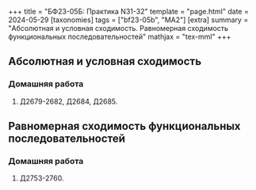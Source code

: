+++
title = "БФ23-05Б: Практика N31-32"
template = "page.html"
date = 2024-05-29
[taxonomies]
tags = ["bf23-05b", "MA2"]
[extra]
summary = "Абсолютная и условная сходимость. Равномерная сходимость функциональных последовательностей"
mathjax = "tex-mml"
+++

<!-- more -->

## Абсолютная и условная сходимость

### Домашняя работа
1. Д2679-2682, Д2684, Д2685.

## Равномерная сходимость функциональных последовательностей

### Домашняя работа
1. Д2753-2760.